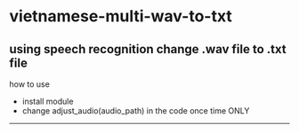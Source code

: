 # vietnamese-multi-wav-to-txt
using speech recognition change .wav file to .txt file
--------------------------------------------------------

how to use

-  install module 
-  change adjust_audio(audio_path) in the code once time ONLY




---------------------------------------------------------
